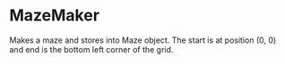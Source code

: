 # MazeMaker
Makes a maze and stores into Maze object. The start is at position (0, 0) and end is the bottom left corner of the grid.

